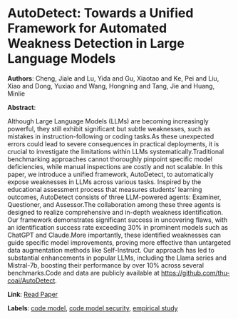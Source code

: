 # AutoDetect: Towards a Unified Framework for Automated Weakness Detection in Large Language Models

**Authors**: Cheng, Jiale and Lu, Yida and Gu, Xiaotao and Ke, Pei and Liu, Xiao and Dong, Yuxiao and Wang, Hongning and Tang, Jie and Huang, Minlie

**Abstract**:

Although Large Language Models (LLMs) are becoming increasingly powerful, they still exhibit significant but subtle weaknesses, such as mistakes in instruction-following or coding tasks.As these unexpected errors could lead to severe consequences in practical deployments, it is crucial to investigate the limitations within LLMs systematically.Traditional benchmarking approaches cannot thoroughly pinpoint specific model deficiencies, while manual inspections are costly and not scalable. In this paper, we introduce a unified framework, AutoDetect, to automatically expose weaknesses in LLMs across various tasks. Inspired by the educational assessment process that measures students’ learning outcomes, AutoDetect consists of three LLM-powered agents: Examiner, Questioner, and Assessor.The collaboration among these three agents is designed to realize comprehensive and in-depth weakness identification. Our framework demonstrates significant success in uncovering flaws, with an identification success rate exceeding 30% in prominent models such as ChatGPT and Claude.More importantly, these identified weaknesses can guide specific model improvements, proving more effective than untargeted data augmentation methods like Self-Instruct. Our approach has led to substantial enhancements in popular LLMs, including the Llama series and Mistral-7b, boosting their performance by over 10% across several benchmarks.Code and data are publicly available at https://github.com/thu-coai/AutoDetect.

**Link**: [Read Paper](https://aclanthology.org/2024.findings-emnlp.397)

**Labels**: [code model](../../labels/code_model.md), [code model security](../../labels/code_model_security.md), [empirical study](../../labels/empirical_study.md)
